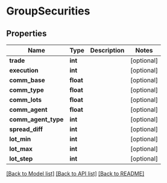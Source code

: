 # GroupSecurities

## Properties
Name | Type | Description | Notes
------------ | ------------- | ------------- | -------------
**trade** | **int** |  | [optional] 
**execution** | **int** |  | [optional] 
**comm_base** | **float** |  | [optional] 
**comm_type** | **float** |  | [optional] 
**comm_lots** | **float** |  | [optional] 
**comm_agent** | **float** |  | [optional] 
**comm_agent_type** | **int** |  | [optional] 
**spread_diff** | **int** |  | [optional] 
**lot_min** | **int** |  | [optional] 
**lot_max** | **int** |  | [optional] 
**lot_step** | **int** |  | [optional] 

[[Back to Model list]](../README.md#documentation-for-models) [[Back to API list]](../README.md#documentation-for-api-endpoints) [[Back to README]](../README.md)


